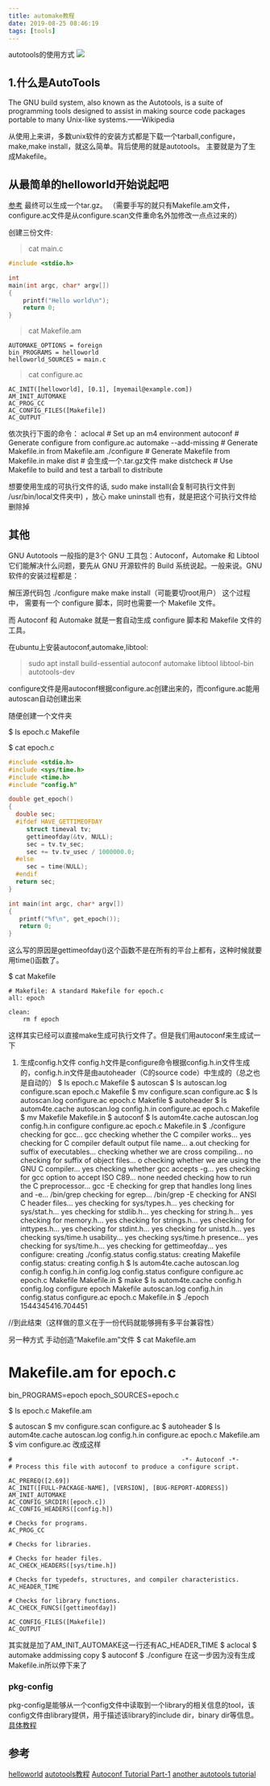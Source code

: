 ```yaml
---
title: automake教程
date: 2019-08-25 08:46:19
tags: [tools]
---
```


autotools的使用方式
![](https://www.haldir66.ga/static/imgs/SeaCliffBridge_ZH-CN5362667487_1920x1080.jpg)
<!--more-->

## 1.什么是AutoTools
The GNU build system, also known as the Autotools, is a suite of programming tools designed to assist in making source code packages portable to many Unix-like systems.——Wikipedia

从使用上来讲，多数unix软件的安装方式都是下载一个tarball,configure，make,make install，就这么简单。背后使用的就是autotools。 主要就是为了生成Makefile。

## 从最简单的helloworld开始说起吧
[参考](https://blog.csdn.net/thalo1204/article/details/49183911) 最终可以生成一个tar.gz。
（需要手写的就只有Makefile.am文件，configure.ac文件是从configure.scan文件重命名外加修改一点点过来的）

创建三份文件:
> cat main.c

```c
#include <stdio.h>

int
main(int argc, char* argv[])
{
    printf("Hello world\n");
    return 0;
}
```

> cat Makefile.am

```
AUTOMAKE_OPTIONS = foreign
bin_PROGRAMS = helloworld
helloworld_SOURCES = main.c
```

> cat configure.ac

```
AC_INIT([helloworld], [0.1], [myemail@example.com])
AM_INIT_AUTOMAKE
AC_PROG_CC
AC_CONFIG_FILES([Makefile])
AC_OUTPUT
```

依次执行下面的命令：
aclocal # Set up an m4 environment
autoconf # Generate configure from configure.ac
automake --add-missing # Generate Makefile.in from Makefile.am
./configure # Generate Makefile from Makefile.in
make dist # 会生成一个.tar.gz文件
make distcheck # Use Makefile to build and test a tarball to distribute

想要使用生成的可执行文件的话, sudo make install(会复制可执行文件到 /usr/bin/local文件夹中) ，放心 make uninstall  也有，就是把这个可执行文件给删除掉


## 其他
GNU Autotools 一般指的是3个 GNU 工具包：Autoconf，Automake 和 Libtool 
它们能解决什么问题，要先从 GNU 开源软件的 Build 系统说起。一般来说。GNU 软件的安装过程都是：

解压源代码包
./configure
make
make install（可能要切root用户）
这个过程中， 需要有一个 configure 脚本，同时也需要一个 Makefile 文件。

而 Autoconf 和 Automake 就是一套自动生成 configure 脚本和 Makefile 文件的工具。

在ubuntu上安装autoconf,automake,libtool:
> sudo apt install build-essential autoconf automake libtool libtool-bin autotools-dev

configure文件是用autoconf根据configure.ac创建出来的，而configure.ac能用autoscan自动创建出来

随便创建一个文件夹

$ ls
epoch.c Makefile

$ cat epoch.c
```c
#include <stdio.h>
#include <sys/time.h>
#include <time.h>
#include "config.h"

double get_epoch()
{
  double sec;
  #ifdef HAVE_GETTIMEOFDAY
     struct timeval tv;
     gettimeofday(&tv, NULL);
     sec = tv.tv_sec;
     sec += tv.tv_usec / 1000000.0;
  #else
     sec = time(NULL);
  #endif
  return sec;
}

int main(int argc, char* argv[])
{
   printf("%f\n", get_epoch());
   return 0;
}
```
这么写的原因是gettimeofday()这个函数不是在所有的平台上都有，这种时候就要用time()函数了。

$ cat Makefile
```
# Makefile: A standard Makefile for epoch.c
all: epoch

clean:
    rm ­f epoch
```
这样其实已经可以直接make生成可执行文件了。但是我们用autoconf来生成试一下

1. 生成config.h文件
config.h文件是configure命令根据config.h.in文件生成的，config.h.in文件是由autoheader（C的source code）中生成的（总之也是自动的）
$ ls 
epoch.c Makefile
$ autoscan
$ ls
autoscan.log  configure.scan  epoch.c  Makefile
$  mv configure.scan configure.ac
$ ls
autoscan.log  configure.ac  epoch.c  Makefile
$ autoheader
$ ls
autom4te.cache  autoscan.log  config.h.in  configure.ac  epoch.c  Makefile
$  mv Makefile Makefile.in
$ autoconf
$ ls
autom4te.cache  autoscan.log  config.h.in  configure  configure.ac  epoch.c  Makefile.in
$ ./configure
checking for gcc... gcc
checking whether the C compiler works... yes
checking for C compiler default output file name... a.out
checking for suffix of executables...
checking whether we are cross compiling... no
checking for suffix of object files... o
checking whether we are using the GNU C compiler... yes
checking whether gcc accepts -g... yes
checking for gcc option to accept ISO C89... none needed
checking how to run the C preprocessor... gcc -E
checking for grep that handles long lines and -e... /bin/grep
checking for egrep... /bin/grep -E
checking for ANSI C header files... yes
checking for sys/types.h... yes
checking for sys/stat.h... yes
checking for stdlib.h... yes
checking for string.h... yes
checking for memory.h... yes
checking for strings.h... yes
checking for inttypes.h... yes
checking for stdint.h... yes
checking for unistd.h... yes
checking sys/time.h usability... yes
checking sys/time.h presence... yes
checking for sys/time.h... yes
checking for gettimeofday... yes
configure: creating ./config.status
config.status: creating Makefile
config.status: creating config.h
$  ls
autom4te.cache  autoscan.log  config.h  config.h.in  config.log  config.status  configure  configure.ac  epoch.c  Makefile  Makefile.in
$ make
$ ls
autom4te.cache  config.h     config.log     configure     epoch    Makefile
autoscan.log    config.h.in  config.status  configure.ac  epoch.c  Makefile.in
$  ./epoch
1544345416.704451

//到此结束（这样做的意义在于一份代码就能够拥有多平台兼容性）


另一种方式
手动创造“Makefile.am”文件
$ cat Makefile.am
# Makefile.am for epoch.c
bin_PROGRAMS=epoch
epoch_SOURCES=epoch.c

$ ls 
epoch.c  Makefile.am

$ autoscan
$  mv configure.scan configure.ac
$ autoheader
$ ls 
autom4te.cache  autoscan.log  config.h.in  configure.ac  epoch.c  Makefile.am
$ vim configure.ac
改成这样
```
#                                               -*- Autoconf -*-
# Process this file with autoconf to produce a configure script.

AC_PREREQ([2.69])
AC_INIT([FULL-PACKAGE-NAME], [VERSION], [BUG-REPORT-ADDRESS])
AM_INIT_AUTOMAKE
AC_CONFIG_SRCDIR([epoch.c])
AC_CONFIG_HEADERS([config.h])

# Checks for programs.
AC_PROG_CC

# Checks for libraries.

# Checks for header files.
AC_CHECK_HEADERS([sys/time.h])

# Checks for typedefs, structures, and compiler characteristics.
AC_HEADER_TIME

# Checks for library functions.
AC_CHECK_FUNCS([gettimeofday])

AC_CONFIG_FILES([Makefile])
AC_OUTPUT
```
其实就是加了AM_INIT_AUTOMAKE这一行还有AC_HEADER_TIME
$ aclocal
$ automake ­­add­missing ­­copy
$ autoconf
$ ./configure 在这一步因为没有生成Makefile.in所以停下来了


### pkg-config
pkg-config是能够从一个config文件中读取到一个library的相关信息的tool，该config文件由library提供，用于描述该library的include dir，binary dir等信息。
[具体教程](https://people.freedesktop.org/~dbn/pkg-config-guide.html)


## 参考
[helloworld](https://thoughtbot.com/blog/the-magic-behind-configure-make-make-install)
[autotools教程](https://www.gnu.org/software/automake/manual/automake.html)
[Autoconf Tutorial Part-1](http://www.idryman.org/blog/2016/03/10/autoconf-tutorial-1/)
[another autotools tutorial](https://digitalleaves.com/blog/2017/12/build-cross-platform-c-project-autotools/)